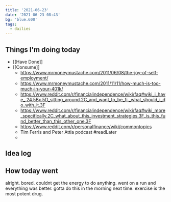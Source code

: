 ```yaml
---
title: '2021-06-23'
date: '2021-06-23 08:43'
bg: 'blue.600'
tags:
  - dailies
---
```


## Things I'm doing today

- [[Have Done]]
- [[Consume]]
	- https://www.mrmoneymustache.com/2011/06/08/the-joy-of-self-employment/
	- https://www.mrmoneymustache.com/2011/11/11/how-much-is-too-much-in-your-401k/
	- https://www.reddit.com/r/financialindependence/wiki/faq#wiki_i_have_.24.5Bx.5D_sitting_around.2C_and_want_to_be_fi._what_should_i_do_with_it.3F
	- https://www.reddit.com/r/financialindependence/wiki/faq#wiki_more_specifically.2C_what_about_this_investment_strategies.3F_is_this_fund_better_than_this_other_one.3F
	- https://www.reddit.com/r/personalfinance/wiki/commontopics
	- Tim Ferris and Peter Attia podcast #readLater 
	- 

## Idea log


## How today went

alright. bored. couldnt get the energy to do anything. went on a run and everything was better. gotta do this in the morning next time. exercise is the most potent drug.


